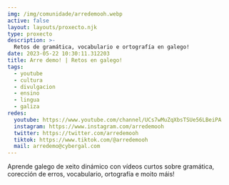 ```yaml
---
img: /img/comunidade/arredemooh.webp
active: false
layout: layouts/proxecto.njk
type: proxecto
description: >-
  Retos de gramática, vocabulario e ortografía en galego!
date: 2023-05-22 10:30:11.312203
title: Arre demo! | Retos en galego!
tags:
  - youtube
  - cultura
  - divulgacion
  - ensino
  - lingua
  - galiza
redes:
  youtube: https://www.youtube.com/channel/UCs7wMuZqXbsTSUe56LBeiPA
  instagram: https://www.instagram.com/arredemooh
  twitter: https://twitter.com/arredemooh
  tiktok: https://www.tiktok.com/@arredemooh
  mail: arredemo@cybergal.com
---
```

Aprende galego de xeito dinámico con vídeos curtos sobre gramática, corección de erros, vocabulario, ortografía e moito máis!